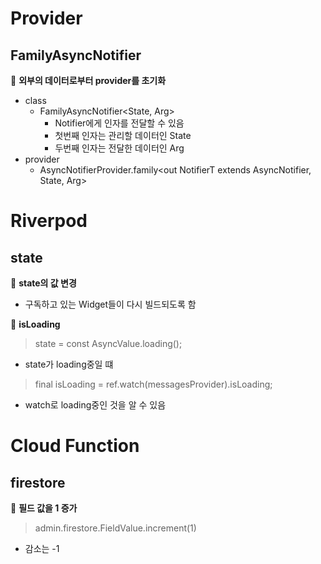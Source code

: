 # Provider

## FamilyAsyncNotifier

📌 **외부의 데이터로부터 provider를 초기화**

- class
  - FamilyAsyncNotifier<State, Arg>
    - Notifier에게 인자를 전달할 수 있음
    - 첫번째 인자는 관리할 데이터인 State
    - 두번째 인자는 전달한 데이터인 Arg
- provider
  - AsyncNotifierProvider.family<out NotifierT extends AsyncNotifier<T>, State, Arg>

# Riverpod

## state

📌 **state의 값 변경**

- 구독하고 있는 Widget들이 다시 빌드되도록 함

📌 **isLoading**

> state = const AsyncValue.loading();

- state가 loading중일 떄

> final isLoading = ref.watch(messagesProvider).isLoading;

- watch로 loading중인 것을 알 수 있음

# Cloud Function

## firestore

📌 **필드 값을 1 증가**

> admin.firestore.FieldValue.increment(1)

- 감소는 -1
